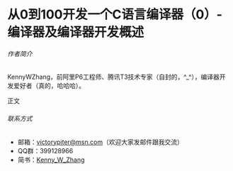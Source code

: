 # 从0到100开发一个C语言编译器（0）- 编译器及编译器开发概述

###### 作者简介

KennyWZhang，前阿里P6工程师、腾讯T3技术专家（自封的，^_^），编译器开发爱好者（真的，哈哈哈）。

正文

###### 联系方式

* 邮箱：victorypiter@msn.com（欢迎大家发邮件跟我交流）
* QQ群：399128966
* 简书：[Kenny_W_Zhang](http://www.jianshu.com/users/fcfa0c6182e4)
